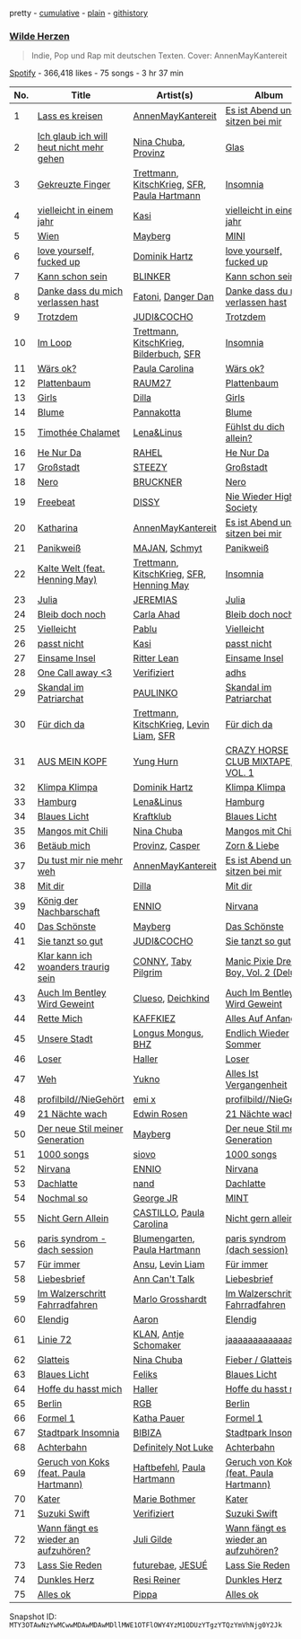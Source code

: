pretty - [cumulative](/playlists/cumulative/37i9dQZF1DWSFDWzEZlALC.md) - [plain](/playlists/plain/37i9dQZF1DWSFDWzEZlALC) - [githistory](https://github.githistory.xyz/mackorone/spotify-playlist-archive/blob/main/playlists/plain/37i9dQZF1DWSFDWzEZlALC)

### [Wilde Herzen](https://open.spotify.com/playlist/37i9dQZF1DWSFDWzEZlALC)

> Indie, Pop und Rap mit deutschen Texten\. Cover: AnnenMayKantereit

[Spotify](https://open.spotify.com/user/spotify) - 366,418 likes - 75 songs - 3 hr 37 min

| No. | Title | Artist(s) | Album | Length |
|---|---|---|---|---|
| 1 | [Lass es kreisen](https://open.spotify.com/track/6Pn5YAIhhT85vxBD3YoIzG) | [AnnenMayKantereit](https://open.spotify.com/artist/23xqmJEN3oVxwzqtNIyR5m) | [Es ist Abend und wir sitzen bei mir](https://open.spotify.com/album/0GyLgE1cRLcOUfsnhRplXI) | 3:19 |
| 2 | [Ich glaub ich will heut nicht mehr gehen](https://open.spotify.com/track/4zLCLlqLivpZXvYfQCqTWh) | [Nina Chuba](https://open.spotify.com/artist/2kS9NyuATpYwjeB93h24H5), [Provinz](https://open.spotify.com/artist/2f7f3AmL16mmiAmYnxmmfx) | [Glas](https://open.spotify.com/album/1oMWwWSqcGxpn2YhsYkNt6) | 2:55 |
| 3 | [Gekreuzte Finger](https://open.spotify.com/track/3qLNG3UvIe2G3DQ0XGMeEY) | [Trettmann](https://open.spotify.com/artist/6QzzeKV0VcnT2vJMYDPuL4), [KitschKrieg](https://open.spotify.com/artist/5tHiL8SKSaZGMBUPIiSmX4), [SFR](https://open.spotify.com/artist/53EHeXzGs4HheTCTnwfPEr), [Paula Hartmann](https://open.spotify.com/artist/3Fl31gc0mEUC2H0JWL1vic) | [Insomnia](https://open.spotify.com/album/0SZdIldsAOSd4VxNMQ90S6) | 2:50 |
| 4 | [vielleicht in einem jahr](https://open.spotify.com/track/7AcPEULNvoFNKyN3tQjkD5) | [Kasi](https://open.spotify.com/artist/49jnuRVkvqT093caXQnJBw) | [vielleicht in einem jahr](https://open.spotify.com/album/13QzEFvk3yyGMTw4ucm41U) | 2:21 |
| 5 | [Wien](https://open.spotify.com/track/65caFJtNCC6xdSBUXZivw2) | [Mayberg](https://open.spotify.com/artist/0lNJF6sbrXXPubqKkkyK23) | [MINI](https://open.spotify.com/album/7w1GycA2X3co1x2JLj1G6e) | 2:16 |
| 6 | [love yourself, fucked up](https://open.spotify.com/track/3t9ntfDycPiCLmMD6Za938) | [Dominik Hartz](https://open.spotify.com/artist/5UkjZuL8QQccOXbUWoREdI) | [love yourself, fucked up](https://open.spotify.com/album/2O6cOcwMQW9PQPJYrn2tRS) | 2:28 |
| 7 | [Kann schon sein](https://open.spotify.com/track/7cHD8i3bpTwjxLeQNkW1Xo) | [BLINKER](https://open.spotify.com/artist/3rUnbTGm63Ervd7ZqAroJZ) | [Kann schon sein](https://open.spotify.com/album/4nfokgB8WYKh2sO4LASZe8) | 2:41 |
| 8 | [Danke dass du mich verlassen hast](https://open.spotify.com/track/1D3iM8TeSYE9HqoIT0ATd3) | [Fatoni](https://open.spotify.com/artist/4riceIF5JCEKaSIwwLqIYt), [Danger Dan](https://open.spotify.com/artist/2jXb8AWz82Sn3RRGOaia7a) | [Danke dass du mich verlassen hast](https://open.spotify.com/album/6Z2C1VCW2k8vJl2DQ0IXiD) | 3:17 |
| 9 | [Trotzdem](https://open.spotify.com/track/1GyyebDa06oQi6O30C97KW) | [JUDI&COCHO](https://open.spotify.com/artist/2s9CCCjmPTAEnN9faihtya) | [Trotzdem](https://open.spotify.com/album/21E0iNCqzuN4wQsdvCAE2e) | 4:35 |
| 10 | [Im Loop](https://open.spotify.com/track/5YWkLb7ffoZ9miA7pFQWnZ) | [Trettmann](https://open.spotify.com/artist/6QzzeKV0VcnT2vJMYDPuL4), [KitschKrieg](https://open.spotify.com/artist/5tHiL8SKSaZGMBUPIiSmX4), [Bilderbuch](https://open.spotify.com/artist/2ErWLckuGFl84nGmg5fwyG), [SFR](https://open.spotify.com/artist/53EHeXzGs4HheTCTnwfPEr) | [Insomnia](https://open.spotify.com/album/0SZdIldsAOSd4VxNMQ90S6) | 2:43 |
| 11 | [Wärs ok?](https://open.spotify.com/track/0MnoWZ4toEV0ScWX3r1fFy) | [Paula Carolina](https://open.spotify.com/artist/2j7Kbyq2wgLpC4tkfcixQZ) | [Wärs ok?](https://open.spotify.com/album/1kG0FCy4fJfbCDROZD0vsg) | 3:13 |
| 12 | [Plattenbaum](https://open.spotify.com/track/1bgKBky1AoCemIAHEDDSAU) | [RAUM27](https://open.spotify.com/artist/4XYLofF5uTuAHIcuEBdNdr) | [Plattenbaum](https://open.spotify.com/album/4d149OR3UxAaXoKPvXN20s) | 3:26 |
| 13 | [Girls](https://open.spotify.com/track/1ekbaHcYd9fUMvRVWT1IHF) | [Dilla](https://open.spotify.com/artist/17l4XlVVWNktDeJDigQ3HJ) | [Girls](https://open.spotify.com/album/3iQ4meV1NB6JdhEEKm05CL) | 3:08 |
| 14 | [Blume](https://open.spotify.com/track/4VyFbOZL9Ovx3DDopa4gcc) | [Pannakotta](https://open.spotify.com/artist/0KZvih5KsKy0qUMUDAEPfD) | [Blume](https://open.spotify.com/album/0SB8TsQKJGqw2LJ3eaBOJ3) | 2:58 |
| 15 | [Timothée Chalamet](https://open.spotify.com/track/5JYKaqxrlGN0QiKMTud8Yn) | [Lena&Linus](https://open.spotify.com/artist/3DX6TJtDUfOov1NKF18IXh) | [Fühlst du dich allein?](https://open.spotify.com/album/2uc22qiOh7uSDgdIx6Rmy0) | 3:37 |
| 16 | [He Nur Da](https://open.spotify.com/track/1nLdZdM4RT2wCw2hYxz9uA) | [RAHEL](https://open.spotify.com/artist/0WdihSMgLzyjcNcKsdvJCv) | [He Nur Da](https://open.spotify.com/album/19HhiWUP1wjm3LcDgUylNG) | 2:54 |
| 17 | [Großstadt](https://open.spotify.com/track/5uUxjP4KTYbAoXUwWst7pc) | [STEEZY](https://open.spotify.com/artist/7qrYjRiwMxIIxbuvVyVIeL) | [Großstadt](https://open.spotify.com/album/65YTatv1UhdOAvOTzuoksR) | 2:43 |
| 18 | [Nero](https://open.spotify.com/track/1ySWFxPIPHpjA5EsRx39Q7) | [BRUCKNER](https://open.spotify.com/artist/0OKQx5tW0vxtKwYVblZTkq) | [Nero](https://open.spotify.com/album/3cBbmX6ACg8NdpVyr2QACS) | 3:02 |
| 19 | [Freebeat](https://open.spotify.com/track/4W76VNG6n7CasMlMlhDk7s) | [DISSY](https://open.spotify.com/artist/6CfRq9NZZaosSc1hEAXuwH) | [Nie Wieder High Society](https://open.spotify.com/album/676derFQWPmY7c5722XjK1) | 1:54 |
| 20 | [Katharina](https://open.spotify.com/track/6bimAQjh6FP1vZOXHrvs4j) | [AnnenMayKantereit](https://open.spotify.com/artist/23xqmJEN3oVxwzqtNIyR5m) | [Es ist Abend und wir sitzen bei mir](https://open.spotify.com/album/0GyLgE1cRLcOUfsnhRplXI) | 3:00 |
| 21 | [Panikweiß](https://open.spotify.com/track/2sledoZeAbV6vtTo6HsrqG) | [MAJAN](https://open.spotify.com/artist/60pVmLS5zlt31OWk340O3U), [Schmyt](https://open.spotify.com/artist/2DysK49GjODUdRupTMZrfb) | [Panikweiß](https://open.spotify.com/album/759SIsxU0p4v2TJ2yrplV5) | 2:50 |
| 22 | [Kalte Welt \(feat\. Henning May\)](https://open.spotify.com/track/3py2uVHWLf0OfA2b2XLSnk) | [Trettmann](https://open.spotify.com/artist/6QzzeKV0VcnT2vJMYDPuL4), [KitschKrieg](https://open.spotify.com/artist/5tHiL8SKSaZGMBUPIiSmX4), [SFR](https://open.spotify.com/artist/53EHeXzGs4HheTCTnwfPEr), [Henning May](https://open.spotify.com/artist/1cH0i2n6YLrWFDDemqztay) | [Insomnia](https://open.spotify.com/album/0SZdIldsAOSd4VxNMQ90S6) | 2:22 |
| 23 | [Julia](https://open.spotify.com/track/5gaR66TOk71AnTvjdnKkuR) | [JEREMIAS](https://open.spotify.com/artist/011bJBtG8SdkBqBiSpBllF) | [Julia](https://open.spotify.com/album/5pmizTJIFtVWJpb1PkKljc) | 2:17 |
| 24 | [Bleib doch noch](https://open.spotify.com/track/00UoCBvXVP0uXgBABSVsBR) | [Carla Ahad](https://open.spotify.com/artist/0ic9BGUoRMQidNxGoet7Ln) | [Bleib doch noch](https://open.spotify.com/album/61ZGfsLOfINsaK0TCMsLgS) | 2:41 |
| 25 | [Vielleicht](https://open.spotify.com/track/7hXLtKxITSBQJlPj0gmy7m) | [Pablu](https://open.spotify.com/artist/3a7QAPvMYydT1dhUzapIv3) | [Vielleicht](https://open.spotify.com/album/7adRb6DHpCHuXntk5Z6CTY) | 3:01 |
| 26 | [passt nicht](https://open.spotify.com/track/0xFqVm6MhfcTr8pC69W6qY) | [Kasi](https://open.spotify.com/artist/49jnuRVkvqT093caXQnJBw) | [passt nicht](https://open.spotify.com/album/6Im662veLuZDcg2nx8Lqdm) | 2:50 |
| 27 | [Einsame Insel](https://open.spotify.com/track/2I1VWBdyYPjkzldPoLUP76) | [Ritter Lean](https://open.spotify.com/artist/2IiYcx1PUPlEFbW54buLBt) | [Einsame Insel](https://open.spotify.com/album/2bA9VJUcbmzW47Nubm8yOJ) | 2:44 |
| 28 | [One Call away <3](https://open.spotify.com/track/0c1NsAvtTncDw7TlPB7Nkh) | [Verifiziert](https://open.spotify.com/artist/1SF4jakSq8kI38MYjFdaJG) | [adhs](https://open.spotify.com/album/4AG9l8sVfZ4OhBRjuOFnze) | 2:18 |
| 29 | [Skandal im Patriarchat](https://open.spotify.com/track/7Fpiu8kWaztTEfAV2t8GIY) | [PAULINKO](https://open.spotify.com/artist/6q19W6LjTlGIOtq4n0Hc54) | [Skandal im Patriarchat](https://open.spotify.com/album/4pUqmx6OldfqSmIC864HKB) | 3:22 |
| 30 | [Für dich da](https://open.spotify.com/track/3eS5cdQfliiWLWLjLdYodN) | [Trettmann](https://open.spotify.com/artist/6QzzeKV0VcnT2vJMYDPuL4), [KitschKrieg](https://open.spotify.com/artist/5tHiL8SKSaZGMBUPIiSmX4), [Levin Liam](https://open.spotify.com/artist/7qMDCTsnaGWM9h8rqTnk0q), [SFR](https://open.spotify.com/artist/53EHeXzGs4HheTCTnwfPEr) | [Für dich da](https://open.spotify.com/album/53ONUgQsNJqHijJUzagh2N) | 3:02 |
| 31 | [AUS MEIN KOPF](https://open.spotify.com/track/5n76Jo6GkhtVVOWRISWqRr) | [Yung Hurn](https://open.spotify.com/artist/4PvnP3yCzrT289cX3wCdOx) | [CRAZY HORSE CLUB MIXTAPE, VOL\. 1](https://open.spotify.com/album/6KF9pLPmF38Ge6TDaojJwJ) | 1:41 |
| 32 | [Klimpa Klimpa](https://open.spotify.com/track/5Mhcs48UfZn7CeNv1wgNyT) | [Dominik Hartz](https://open.spotify.com/artist/5UkjZuL8QQccOXbUWoREdI) | [Klimpa Klimpa](https://open.spotify.com/album/4jKFE0VEvvWOAZDY8aKq7z) | 2:03 |
| 33 | [Hamburg](https://open.spotify.com/track/0Vmyu21WT48agiq1Q4yzBs) | [Lena&Linus](https://open.spotify.com/artist/3DX6TJtDUfOov1NKF18IXh) | [Hamburg](https://open.spotify.com/album/5UlsdkEmJDAgFibeZiyexh) | 2:57 |
| 34 | [Blaues Licht](https://open.spotify.com/track/0UEXA9stQx2gRsXq0bWDx4) | [Kraftklub](https://open.spotify.com/artist/0MZ55DwuMQ1B2TXq9lcrE4) | [Blaues Licht](https://open.spotify.com/album/2HvRjltv3Dr5FshGA8ygWz) | 2:59 |
| 35 | [Mangos mit Chili](https://open.spotify.com/track/11eYmv0tA3wEoyD1Sad2Nv) | [Nina Chuba](https://open.spotify.com/artist/2kS9NyuATpYwjeB93h24H5) | [Mangos mit Chili](https://open.spotify.com/album/3qsz2ytKVv0pn17TISastM) | 2:14 |
| 36 | [Betäub mich](https://open.spotify.com/track/2Qdgf2Cc3BjlfBdtnQtIFf) | [Provinz](https://open.spotify.com/artist/2f7f3AmL16mmiAmYnxmmfx), [Casper](https://open.spotify.com/artist/6UDhlW8uEVBBrqHS3RrKuv) | [Zorn & Liebe](https://open.spotify.com/album/6p84H53CGnoPvszkjRWllB) | 3:14 |
| 37 | [Du tust mir nie mehr weh](https://open.spotify.com/track/2XleePXiZOxwVUizlGdy9D) | [AnnenMayKantereit](https://open.spotify.com/artist/23xqmJEN3oVxwzqtNIyR5m) | [Es ist Abend und wir sitzen bei mir](https://open.spotify.com/album/0GyLgE1cRLcOUfsnhRplXI) | 2:58 |
| 38 | [Mit dir](https://open.spotify.com/track/2SBoDgAZCdAflh0CkB3YFU) | [Dilla](https://open.spotify.com/artist/17l4XlVVWNktDeJDigQ3HJ) | [Mit dir](https://open.spotify.com/album/11u7e1gAYl8HXOJ3YAkg4n) | 2:35 |
| 39 | [König der Nachbarschaft](https://open.spotify.com/track/5NN5yCExaaQdYLWXWQ9d65) | [ENNIO](https://open.spotify.com/artist/6ztKrKekC3nb3nCBoy9HUt) | [Nirvana](https://open.spotify.com/album/6l917ziBG07nTM0CDjAxwb) | 2:31 |
| 40 | [Das Schönste](https://open.spotify.com/track/3Uxs0z7Xnkluykkr0qcXDV) | [Mayberg](https://open.spotify.com/artist/0lNJF6sbrXXPubqKkkyK23) | [Das Schönste](https://open.spotify.com/album/0dfp3yQuCLIew36PHgcpI1) | 1:36 |
| 41 | [Sie tanzt so gut](https://open.spotify.com/track/3FiINXWzj5ZYnfC3ROsWjp) | [JUDI&COCHO](https://open.spotify.com/artist/2s9CCCjmPTAEnN9faihtya) | [Sie tanzt so gut](https://open.spotify.com/album/2gUVkJk5RzEyIQndV1VUt9) | 3:25 |
| 42 | [Klar kann ich woanders traurig sein](https://open.spotify.com/track/1lB9Tb8ILD85CnxpwqrIbA) | [CONNY](https://open.spotify.com/artist/4KBi0XchUE2c3JiGON6Okm), [Taby Pilgrim](https://open.spotify.com/artist/6oS2OIN8AtdBOenF1bm2eI) | [Manic Pixie Dream Boy, Vol\. 2 \(Deluxe\)](https://open.spotify.com/album/5JSOwrVEdgJUJ38hTXznHL) | 2:27 |
| 43 | [Auch Im Bentley Wird Geweint](https://open.spotify.com/track/3yT2EVsl1w9gmlESu5MBtf) | [Clueso](https://open.spotify.com/artist/0iFq8SzyZaaQ2Fn6CLDxqW), [Deichkind](https://open.spotify.com/artist/49eo9xE4yGzJLWkOndiODs) | [Auch Im Bentley Wird Geweint](https://open.spotify.com/album/4LrYnp2qZOMvhwf7XVGOMT) | 3:15 |
| 44 | [Rette Mich](https://open.spotify.com/track/42p6RBRK50vm0lfJBpBtlH) | [KAFFKIEZ](https://open.spotify.com/artist/02RMYgMewVfvyoxyAbegTo) | [Alles Auf Anfang](https://open.spotify.com/album/503iC3dEbNox92qC6vJOiP) | 3:11 |
| 45 | [Unsere Stadt](https://open.spotify.com/track/3EnPa26fIejr2zmzbK9D6U) | [Longus Mongus](https://open.spotify.com/artist/0n1kV1G3NQrfuLGJosIGxb), [BHZ](https://open.spotify.com/artist/3mmI5HKArDwgggj4j0aJyC) | [Endlich Wieder Sommer](https://open.spotify.com/album/6J7ed0Og9sVNB9V3TAuCmS) | 3:33 |
| 46 | [Loser](https://open.spotify.com/track/17NovTR8dvHzbkddEX1bBQ) | [Haller](https://open.spotify.com/artist/62U6nJKR1V8QOspXUzWle3) | [Loser](https://open.spotify.com/album/3fRxRBKmVba4eZw72sM5Dc) | 2:42 |
| 47 | [Weh](https://open.spotify.com/track/1MMWwmZBRbtfRCfbPoGzCG) | [Yukno](https://open.spotify.com/artist/01JZtu3hMY7lmY36RCqzIl) | [Alles Ist Vergangenheit](https://open.spotify.com/album/0aQmm1XMLRTqfAA4yHh1p2) | 3:02 |
| 48 | [profilbild//NieGehört](https://open.spotify.com/track/6kqavVPA6YVq8WADVYFdn1) | [emi x](https://open.spotify.com/artist/5kDJnYkE7Xm5zgEsJHb23u) | [profilbild//NieGehört](https://open.spotify.com/album/2iZWOTHWm8fcgbCRAPKqg5) | 2:31 |
| 49 | [21 Nächte wach](https://open.spotify.com/track/77clSTvlbXYs0ZTvPzmJF3) | [Edwin Rosen](https://open.spotify.com/artist/1r93D0anfnfL4M7tYTce0J) | [21 Nächte wach](https://open.spotify.com/album/6caZhxBvEwyK4Am6qdSZXx) | 2:42 |
| 50 | [Der neue Stil meiner Generation](https://open.spotify.com/track/6PUomERMiVx0qOz0D5UlDM) | [Mayberg](https://open.spotify.com/artist/0lNJF6sbrXXPubqKkkyK23) | [Der neue Stil meiner Generation](https://open.spotify.com/album/5fetQgc4TVEdRGWmQfGjRi) | 2:24 |
| 51 | [1000 songs](https://open.spotify.com/track/3jXA5jKVV8qwFrHLlqYN0e) | [siovo](https://open.spotify.com/artist/00ektSs4zWX7aBQqs5cgST) | [1000 songs](https://open.spotify.com/album/6QQiiBlobTDUx9bRMjpky6) | 2:39 |
| 52 | [Nirvana](https://open.spotify.com/track/09QQd4SG87DKuel4BVYkfT) | [ENNIO](https://open.spotify.com/artist/6ztKrKekC3nb3nCBoy9HUt) | [Nirvana](https://open.spotify.com/album/6l917ziBG07nTM0CDjAxwb) | 3:31 |
| 53 | [Dachlatte](https://open.spotify.com/track/2YcszBSjgcmS5D0CoOVXhQ) | [nand](https://open.spotify.com/artist/5wqj5DHpNUW5TySzEtzdFg) | [Dachlatte](https://open.spotify.com/album/3oZKx5UGTICjl10psqJLtu) | 3:20 |
| 54 | [Nochmal so](https://open.spotify.com/track/3eN4e24xPmwJlNPrf7AQY3) | [George JR](https://open.spotify.com/artist/1DEiVfNJKnAbTDbhKy1h3t) | [MINT](https://open.spotify.com/album/3spxucng3MuvDuUNdPE6Bx) | 2:31 |
| 55 | [Nicht Gern Allein](https://open.spotify.com/track/0zcHQjv29G0w1fwkBTzMOs) | [CASTILLO](https://open.spotify.com/artist/7obdh4UC6xb7FpVyNy7zcS), [Paula Carolina](https://open.spotify.com/artist/2j7Kbyq2wgLpC4tkfcixQZ) | [Nicht gern allein](https://open.spotify.com/album/5eBnFfpvZhq0XEnPnm7aZy) | 3:41 |
| 56 | [paris syndrom \- dach session](https://open.spotify.com/track/4cvfB6n4wfSXIvND88VRc1) | [Blumengarten](https://open.spotify.com/artist/5j3YjOV8eusoDutC6yPjhS), [Paula Hartmann](https://open.spotify.com/artist/3Fl31gc0mEUC2H0JWL1vic) | [paris syndrom \(dach session\)](https://open.spotify.com/album/5FXulrsss6KsfQ7izfaTdP) | 2:50 |
| 57 | [Für immer](https://open.spotify.com/track/4YCs039j51sP9kEw5AJILe) | [Ansu](https://open.spotify.com/artist/62TYO8MQIPGNVne59x3AqS), [Levin Liam](https://open.spotify.com/artist/7qMDCTsnaGWM9h8rqTnk0q) | [Für immer](https://open.spotify.com/album/4ta6tTPzBZ52kisCgtXvGR) | 3:23 |
| 58 | [Liebesbrief](https://open.spotify.com/track/1HQ3MZ6FTXFXLiRyhmSIsP) | [Ann Can't Talk](https://open.spotify.com/artist/0EylhTdGUMAzDIthmoDoe9) | [Liebesbrief](https://open.spotify.com/album/2JLxK4EF0Ah3cN0quHcIP0) | 2:42 |
| 59 | [Im Walzerschritt Fahrradfahren](https://open.spotify.com/track/7DxjsdLPvzWgScr1XggOBe) | [Marlo Grosshardt](https://open.spotify.com/artist/0oUy6JfoeDteAPMDi1lNJo) | [Im Walzerschritt Fahrradfahren](https://open.spotify.com/album/6rL2esEZkbzqSWZAgqWqgB) | 3:41 |
| 60 | [Elendig](https://open.spotify.com/track/4ebcqsgTzKOP0DQLkDF3MG) | [Aaron](https://open.spotify.com/artist/1Z3Z5OW15EG3qwFaiqmXvQ) | [Elendig](https://open.spotify.com/album/5hGBNX1x3YCbFxoaxbQEYE) | 2:17 |
| 61 | [Linie 72](https://open.spotify.com/track/6xN7HQDr8X0xusxdedwEme) | [KLAN](https://open.spotify.com/artist/3PWVGBibvYW9YfZX6ayYq8), [Antje Schomaker](https://open.spotify.com/artist/7Kif1sqh6J226OZFwUgt8n) | [jaaaaaaaaaaaaaaaa!](https://open.spotify.com/album/6K5JrkKsdo5iKcEFxK79Rk) | 3:26 |
| 62 | [Glatteis](https://open.spotify.com/track/1z9NVyu6rOFQR57vA94xbR) | [Nina Chuba](https://open.spotify.com/artist/2kS9NyuATpYwjeB93h24H5) | [Fieber / Glatteis](https://open.spotify.com/album/6eNrbdwrN1GE7VWeiDc11f) | 3:22 |
| 63 | [Blaues Licht](https://open.spotify.com/track/0hGZIJS3gjfQPMLGmUiGtn) | [Feliks](https://open.spotify.com/artist/5FjvjkbSAOddYcOeOvZh2d) | [Blaues Licht](https://open.spotify.com/album/2e55gWgV938Pd2hQTFwMLP) | 3:08 |
| 64 | [Hoffe du hasst mich](https://open.spotify.com/track/5XhQAJuecAGN1jNKy3ypTp) | [Haller](https://open.spotify.com/artist/62U6nJKR1V8QOspXUzWle3) | [Hoffe du hasst mich](https://open.spotify.com/album/1v6pJAsp7hp2eFyP5Jn15Y) | 2:00 |
| 65 | [Berlin](https://open.spotify.com/track/4VO308OQwkdwwVnHBAgNg2) | [RGB](https://open.spotify.com/artist/2tfeC4TYQYtV7g1q578LZ6) | [Berlin](https://open.spotify.com/album/6yNZvZdOeYfYBeTrjG728X) | 2:24 |
| 66 | [Formel 1](https://open.spotify.com/track/54ikHw7TLMQN8YnOnKDVKA) | [Katha Pauer](https://open.spotify.com/artist/2YxWusBgSh4BLJdypUbFbC) | [Formel 1](https://open.spotify.com/album/2fM6wcB1fc1xmn0IULxGrI) | 3:05 |
| 67 | [Stadtpark Insomnia](https://open.spotify.com/track/2AegBY2u1iOIY5dpWgb1EQ) | [BIBIZA](https://open.spotify.com/artist/4cohcn6lAkdQIAt3q5C4e2) | [Stadtpark Insomnia](https://open.spotify.com/album/4nU2qhJUgxLtKoVeqnK3Gk) | 2:49 |
| 68 | [Achterbahn](https://open.spotify.com/track/1lLUon8AY1A8zd95Qxb47L) | [Definitely Not Luke](https://open.spotify.com/artist/4Oxu8bs0EB64KkSBGOLlkt) | [Achterbahn](https://open.spotify.com/album/4buWxLZ020iTdmt7PDGLL9) | 3:10 |
| 69 | [Geruch von Koks \(feat\. Paula Hartmann\)](https://open.spotify.com/track/3RC8VtoWlLcwYoZbz3zpBX) | [Haftbefehl](https://open.spotify.com/artist/6ynopZPMBXcIGBI9M02Un5), [Paula Hartmann](https://open.spotify.com/artist/3Fl31gc0mEUC2H0JWL1vic) | [Geruch von Koks \(feat\. Paula Hartmann\)](https://open.spotify.com/album/2irGlvjYWIG5mtVwlahBu3) | 3:35 |
| 70 | [Kater](https://open.spotify.com/track/7y9Kp4Tjka2B52vtuY4Jse) | [Marie Bothmer](https://open.spotify.com/artist/5tfGWI8xQ33fxhcMq3GufB) | [Kater](https://open.spotify.com/album/0XZTfLHBEDDCyxfL7vMYF1) | 2:47 |
| 71 | [Suzuki Swift](https://open.spotify.com/track/7tGNyXcMm5YwSi0E5CwB2g) | [Verifiziert](https://open.spotify.com/artist/1SF4jakSq8kI38MYjFdaJG) | [Suzuki Swift](https://open.spotify.com/album/7M0T6e64FpuuLSQ6BqeotP) | 3:22 |
| 72 | [Wann fängt es wieder an aufzuhören?](https://open.spotify.com/track/2HzkudjwoomjtuurW8W0XQ) | [Juli Gilde](https://open.spotify.com/artist/4s1eFPN3Rvn8F56Rzs8UWS) | [Wann fängt es wieder an aufzuhören?](https://open.spotify.com/album/5ohQhVkAOMWVeWUVX3ulz2) | 3:16 |
| 73 | [Lass Sie Reden](https://open.spotify.com/track/13aLB1KmkCh52On7ASZMQo) | [futurebae](https://open.spotify.com/artist/0UYSigAjotRo84aypVTw0Q), [JESUÉ](https://open.spotify.com/artist/3EIiFjVdVmLOTCbgqhUCKP) | [Lass Sie Reden](https://open.spotify.com/album/6ACfV8Mg31s9C9O5SsLhi5) | 2:55 |
| 74 | [Dunkles Herz](https://open.spotify.com/track/0Ukdo082XT59U3knpa7fPf) | [Resi Reiner](https://open.spotify.com/artist/1GPCGZqR8TPFCpVmIiZhQD) | [Dunkles Herz](https://open.spotify.com/album/6yeDqR3YGVmFUwP9lTTn9u) | 3:04 |
| 75 | [Alles ok](https://open.spotify.com/track/2ecbEV38LSy9f2MaD64M36) | [Pippa](https://open.spotify.com/artist/3YnovPMNx58Jp0JCpNUz6x) | [Alles ok](https://open.spotify.com/album/6vY0j0uusvvF8jNltvHxOf) | 3:42 |

Snapshot ID: `MTY3OTAwNzYwMCwwMDAwMDAwMDllMWE1OTFlOWY4YzM1ODUzYTgzYTQzYmVhNjg0Y2Jk`
